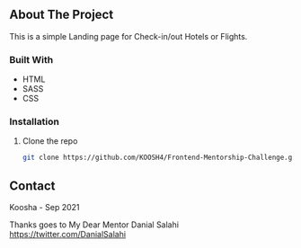 ## About The Project

This is a simple Landing page for Check-in/out Hotels or Flights.




### Built With

* HTML
* SASS
* CSS



<!-- GETTING STARTED -->

### Installation

1. Clone the repo
   ```sh
   git clone https://github.com/KOOSH4/Frontend-Mentorship-Challenge.git


<!-- CONTACT -->
## Contact

Koosha - Sep 2021

Thanks goes to My Dear Mentor Danial Salahi https://twitter.com/DanialSalahi

